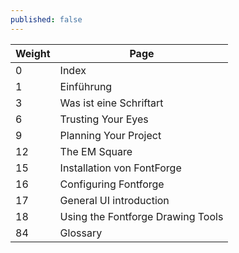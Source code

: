 ```yaml
---
published: false
---
```


| Weight | Page                                       |
|--------|--------------------------------------------|
| 0      | Index                                      |
| 1      | Einführung                                 |
| 3      | Was ist eine Schriftart                    |
| 6      | Trusting Your Eyes                         |
| 9      | Planning Your Project                      |
| 12     | The EM Square                              |
| 15     | Installation von FontForge                 |
| 16     | Configuring Fontforge                      |
| 17     | General UI introduction                    |
| 18     | Using the Fontforge Drawing Tools          |
| 84     | Glossary                                   |
